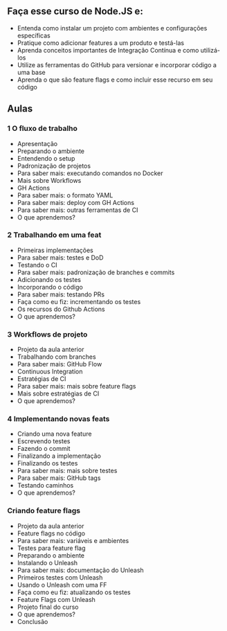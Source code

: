 ## Faça esse curso de Node.JS e:

- Entenda como instalar um projeto com ambientes e configurações específicas
- Pratique como adicionar features a um produto e testá-las
- Aprenda conceitos importantes de Integração Contínua e como utilizá-los
- Utilize as ferramentas do GitHub para versionar e incorporar código a uma base
- Aprenda o que são feature flags e como incluir esse recurso em seu código

## Aulas

### 1 O fluxo de trabalho
- Apresentação
- Preparando o ambiente
- Entendendo o setup
- Padronização de projetos
- Para saber mais: executando comandos no Docker
- Mais sobre Workflows
- GH Actions
- Para saber mais: o formato YAML
- Para saber mais: deploy com GH Actions
- Para saber mais: outras ferramentas de CI
- O que aprendemos?

### 2 Trabalhando em uma feat
- Primeiras implementações
- Para saber mais: testes e DoD
- Testando o CI
- Para saber mais: padronização de branches e commits
- Adicionando os testes
- Incorporando o código
- Para saber mais: testando PRs
- Faça como eu fiz: incrementando os testes
- Os recursos do Github Actions
- O que aprendemos?

### 3 Workflows de projeto
- Projeto da aula anterior
- Trabalhando com branches
- Para saber mais: GitHub Flow
- Continuous Integration
- Estratégias de CI
- Para saber mais: mais sobre feature flags
- Mais sobre estratégias de CI
- O que aprendemos?

### 4 Implementando novas feats
- Criando uma nova feature
- Escrevendo testes
- Fazendo o commit
- Finalizando a implementação
- Finalizando os testes
- Para saber mais: mais sobre testes
- Para saber mais: GitHub tags
- Testando caminhos
- O que aprendemos?

### Criando feature flags
- Projeto da aula anterior
- Feature flags no código
- Para saber mais: variáveis e ambientes
- Testes para feature flag
- Preparando o ambiente
- Instalando o Unleash
- Para saber mais: documentação do Unleash
- Primeiros testes com Unleash
- Usando o Unleash com uma FF
- Faça como eu fiz: atualizando os testes
- Feature Flags com Unleash
- Projeto final do curso
- O que aprendemos?
- Conclusão